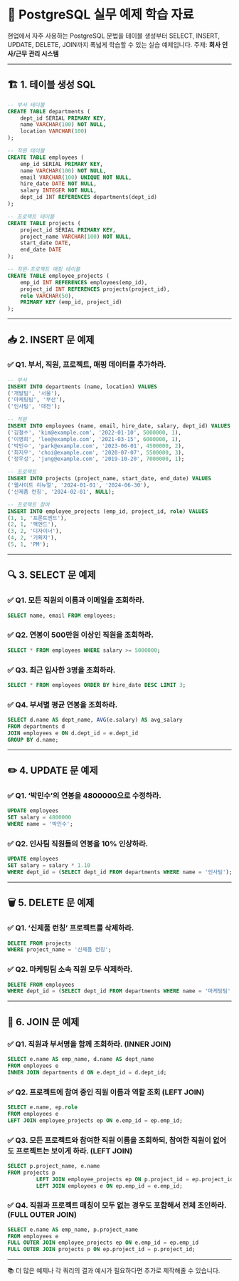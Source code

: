 
# 📘 PostgreSQL 실무 예제 학습 자료

현업에서 자주 사용하는 PostgreSQL 문법을 테이블 생성부터 SELECT, INSERT, UPDATE, DELETE, JOIN까지 폭넓게 학습할 수 있는 실습 예제입니다. 주제: **회사 인사/근무 관리 시스템**

---

## 🏗️ 1. 테이블 생성 SQL

```sql
-- 부서 테이블
CREATE TABLE departments (
    dept_id SERIAL PRIMARY KEY,
    name VARCHAR(100) NOT NULL,
    location VARCHAR(100)
);

-- 직원 테이블
CREATE TABLE employees (
    emp_id SERIAL PRIMARY KEY,
    name VARCHAR(100) NOT NULL,
    email VARCHAR(100) UNIQUE NOT NULL,
    hire_date DATE NOT NULL,
    salary INTEGER NOT NULL,
    dept_id INT REFERENCES departments(dept_id)
);

-- 프로젝트 테이블
CREATE TABLE projects (
    project_id SERIAL PRIMARY KEY,
    project_name VARCHAR(100) NOT NULL,
    start_date DATE,
    end_date DATE
);

-- 직원-프로젝트 매핑 테이블
CREATE TABLE employee_projects (
    emp_id INT REFERENCES employees(emp_id),
    project_id INT REFERENCES projects(project_id),
    role VARCHAR(50),
    PRIMARY KEY (emp_id, project_id)
);
```

---

## 📥 2. INSERT 문 예제

### ✅ Q1. 부서, 직원, 프로젝트, 매핑 데이터를 추가하라.

```sql
-- 부서
INSERT INTO departments (name, location) VALUES
('개발팀', '서울'),
('마케팅팀', '부산'),
('인사팀', '대전');

-- 직원
INSERT INTO employees (name, email, hire_date, salary, dept_id) VALUES
('김철수', 'kim@example.com', '2022-01-10', 5000000, 1),
('이영희', 'lee@example.com', '2021-03-15', 6000000, 1),
('박민수', 'park@example.com', '2023-06-01', 4500000, 2),
('최지우', 'choi@example.com', '2020-07-07', 5500000, 3),
('정우성', 'jung@example.com', '2019-10-20', 7000000, 1);

-- 프로젝트
INSERT INTO projects (project_name, start_date, end_date) VALUES
('웹사이트 리뉴얼', '2024-01-01', '2024-06-30'),
('신제품 런칭', '2024-02-01', NULL);

-- 프로젝트 참여
INSERT INTO employee_projects (emp_id, project_id, role) VALUES
(1, 1, '프론트엔드'),
(2, 1, '백엔드'),
(3, 2, '디자이너'),
(4, 2, '기획자'),
(5, 1, 'PM');
```

---

## 🔍 3. SELECT 문 예제

### ✅ Q1. 모든 직원의 이름과 이메일을 조회하라.
```sql
SELECT name, email FROM employees;
```

### ✅ Q2. 연봉이 500만원 이상인 직원을 조회하라.
```sql
SELECT * FROM employees WHERE salary >= 5000000;
```

### ✅ Q3. 최근 입사한 3명을 조회하라.
```sql
SELECT * FROM employees ORDER BY hire_date DESC LIMIT 3;
```

### ✅ Q4. 부서별 평균 연봉을 조회하라.
```sql
SELECT d.name AS dept_name, AVG(e.salary) AS avg_salary
FROM departments d
JOIN employees e ON d.dept_id = e.dept_id
GROUP BY d.name;
```

---

## ✏️ 4. UPDATE 문 예제

### ✅ Q1. ‘박민수’의 연봉을 4800000으로 수정하라.
```sql
UPDATE employees
SET salary = 4800000
WHERE name = '박민수';
```

### ✅ Q2. 인사팀 직원들의 연봉을 10% 인상하라.
```sql
UPDATE employees
SET salary = salary * 1.10
WHERE dept_id = (SELECT dept_id FROM departments WHERE name = '인사팀');
```

---

## 🗑️ 5. DELETE 문 예제

### ✅ Q1. ‘신제품 런칭’ 프로젝트를 삭제하라.
```sql
DELETE FROM projects
WHERE project_name = '신제품 런칭';
```

### ✅ Q2. 마케팅팀 소속 직원 모두 삭제하라.
```sql
DELETE FROM employees
WHERE dept_id = (SELECT dept_id FROM departments WHERE name = '마케팅팀');
```

---

## 🔗 6. JOIN 문 예제

### ✅ Q1. 직원과 부서명을 함께 조회하라. (INNER JOIN)
```sql
SELECT e.name AS emp_name, d.name AS dept_name
FROM employees e
INNER JOIN departments d ON e.dept_id = d.dept_id;
```

### ✅ Q2. 프로젝트에 참여 중인 직원 이름과 역할 조회 (LEFT JOIN)
```sql
SELECT e.name, ep.role
FROM employees e
LEFT JOIN employee_projects ep ON e.emp_id = ep.emp_id;
```

### ✅ Q3. 모든 프로젝트와 참여한 직원 이름을 조회하되, 참여한 직원이 없어도 프로젝트는 보이게 하라. (LEFT JOIN)
```sql
SELECT p.project_name, e.name
FROM projects p
         LEFT JOIN employee_projects ep ON p.project_id = ep.project_id
         LEFT JOIN employees e ON ep.emp_id = e.emp_id;
```

### ✅ Q4. 직원과 프로젝트 매칭이 모두 없는 경우도 포함해서 전체 조인하라. (FULL OUTER JOIN)
```sql
SELECT e.name AS emp_name, p.project_name
FROM employees e
FULL OUTER JOIN employee_projects ep ON e.emp_id = ep.emp_id
FULL OUTER JOIN projects p ON ep.project_id = p.project_id;
```

---

📚 더 많은 예제나 각 쿼리의 결과 예시가 필요하다면 추가로 제작해줄 수 있습니다.
